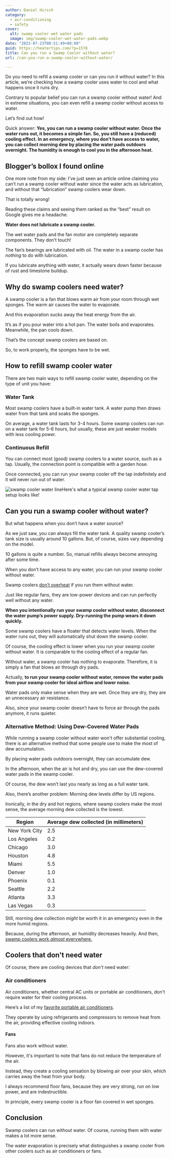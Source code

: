 ```yaml
---
author: Daniel Hirsch
category:
  - air-conditioning
  - safety
cover:
  alt: swamp cooler wet water pads
  image: img/swamp-cooler-wet-water-pads.webp
date: "2023-07-23T08:51:49+00:00"
guid: https://heatertips.com/?p=1578
title: Can you run a Swamp Cooler without water?
url: /can-you-run-a-swamp-cooler-without-water/

---
```

Do you need to refill a swamp cooler or can you run it without water? In this article, we’re checking how a swamp cooler uses water to cool and what happens once it runs dry.

Contrary to popular belief you can run a swamp cooler without water! And in extreme situations, you can even refill a swamp cooler without access to water.

Let’s find out how!

Quick answer: **Yes, you can run a swamp cooler without water. Once the water runs out, it becomes a simple fan. So, you still have a (reduced) cooling effect. In an emergency, where you don’t have access to water, you can collect morning dew by placing the water pads outdoors overnight. The humidity is enough to cool you in the afternoon heat.**

## Blogger’s bollox I found online

One more note from my side: I’ve just seen an article online claiming you can’t run a swamp cooler without water since the water acts as lubrication, and without that “lubrication” swamp coolers wear down.

That is totally wrong!

Reading these claims and seeing them ranked as the “best” result on Google gives me a headache.

**Water does not lubricate a swamp cooler.**

The wet water pads and the fan motor are completely separate components. They don’t touch!

The fan’s bearings are lubricated with oil. The water in a swamp cooler has _nothing_ to do with lubrication.

If you lubricate anything with water, it actually wears down faster because of rust and limestone buildup.

## Why do swamp coolers need water?

A swamp cooler is a fan that blows warm air from your room through wet sponges. The warm air causes the water to evaporate.

And this evaporation sucks away the heat energy from the air.

It’s as if you pour water into a hot pan. The water boils and evaporates. Meanwhile, the pan cools down.

That’s the concept swamp coolers are based on.

So, to work properly, the sponges have to be wet.

## How to refill swamp cooler water

There are two main ways to refill swamp cooler water, depending on the type of unit you have:

### Water Tank

Most swamp coolers have a built-in water tank. A water pump then draws water from that tank and soaks the sponges.

On average, a water tank lasts for 3-4 hours. Some swamp coolers can run on a water tank for 5-6 hours, but usually, these are just weaker models with less cooling power.

### Continuous Refill

You can connect most (good) swamp coolers to a water source, such as a tap. Usually, the connection point is compatible with a garden hose.

Once connected, you can run your swamp cooler off the tap indefinitely and it will never run out of water.

![swamp cooler water line](/img/swamp-cooler-water-distribution-line.webp)Here's what a typical swamp cooler water tap setup looks like!

## Can you run a swamp cooler without water?

But what happens when you don’t have a water source?

As we just saw, you can always fill the water tank. A quality swamp cooler’s tank size is usually around 10 gallons. But, of course, sizes vary depending on the model.

10 gallons is quite a number. So, manual refills always become annoying after some time.

When you don’t have access to any water, you can run your swamp cooler without water.

Swamp coolers [don’t overheat](/can-a-swamp-cooler-catch-on-fire/) if you run them without water.

Just like regular fans, they are low-power devices and can run perfectly well without any water.

**When you intentionally run your swamp cooler without water, disconnect the water pump’s power supply. Dry-running the pump wears it down quickly.**

Some swamp coolers have a floater that detects water levels. When the water runs out, they will automatically shut down the swamp cooler.

Of course, the cooling effect is lower when you run your swamp cooler without water. It is comparable to the cooling effect of a regular fan.

Without water, a swamp cooler has nothing to evaporate. Therefore, it is simply a fan that blows air through dry pads.

Actually, **to run your swamp cooler without water, remove the water pads from your swamp cooler for ideal airflow and lower noise.**

Water pads only make sense when they are wet. Once they are dry, they are an unnecessary air resistance.

Also, since your swamp cooler doesn’t have to force air through the pads anymore, it runs quieter.

### Alternative Method: Using Dew-Covered Water Pads

While running a swamp cooler without water won't offer substantial cooling, there is an alternative method that some people use to make the most of dew accumulation.

By placing water pads outdoors overnight, they can accumulate dew.

In the afternoon, when the air is hot and dry, you can use the dew-covered water pads in the swamp cooler.

Of course, the dew won’t last you nearly as long as a full water tank.

Also, there’s another problem: Morning dew levels differ by US regions.

Ironically, in the dry and hot regions, where swamp coolers make the most sense, the average morning dew collected is the lowest.

Region | Average dew collected (in millimeters)
--- | ---
New York City | 2.5
Los Angeles | 0.2
Chicago | 3.0
Houston | 4.8
Miami | 5.5
Denver | 1.0
Phoenix | 0.1
Seattle | 2.2
Atlanta | 3.3
Las Vegas | 0.3

Still, morning dew collection _might_ be worth it in an emergency even in the more humid regions.

Because, during the afternoon, air humidity decreases heavily. And then, [swamp coolers work _almost_ everywhere.](/where-do-swamp-coolers-work-us-states/)

## Coolers that don't need water

Of course, there are cooling devices that _don’t_ need water:

### Air conditioners

Air conditioners, whether central AC units or portable air conditioners, don't require water for their cooling process.

Here’s a list of my [favorite portable air conditioners](/most-powerful-portable-air-conditioners/).

They operate by using refrigerants and compressors to remove heat from the air, providing effective cooling indoors.

#### Fans

Fans also work without water.

However, it's important to note that fans do not reduce the temperature of the air.

Instead, they create a cooling sensation by blowing air over your skin, which carries away the heat from your body.

I always recommend floor fans, because they are very strong, run on low power, and are indestructible.

In principle, every swamp cooler is a floor fan covered in wet sponges.

## Conclusion

Swamp coolers can run without water. Of course, running them with water makes a lot more sense.

The water evaporation is precisely what distinguishes a swamp cooler from other coolers such as air conditioners or fans.

